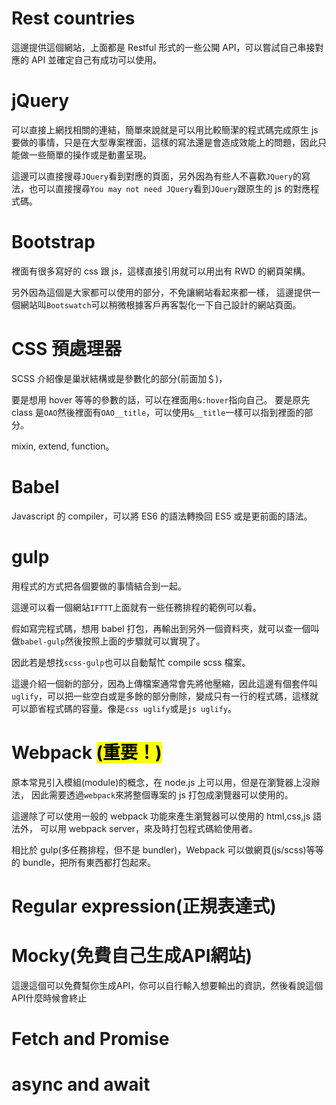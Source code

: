 # Rest countries

這邊提供這個網站，上面都是 Restful 形式的一些公開 API，可以嘗試自己串接對應的 API 並確定自己有成功可以使用。

# jQuery

可以直接上網找相關的連結，簡單來說就是可以用比較簡潔的程式碼完成原生 js 要做的事情，只是在大型專案裡面，這樣的寫法還是會造成效能上的問題，因此只能做一些簡單的操作或是動畫呈現。

這邊可以直接搜尋`JQuery`看到對應的頁面，另外因為有些人不喜歡`JQuery`的寫法，也可以直接搜尋`You may not need JQuery`看到`JQuery`跟原生的 js 的對應程式碼。

# Bootstrap

裡面有很多寫好的 css 跟 js，這樣直接引用就可以用出有 RWD 的網頁架構。

另外因為這個是大家都可以使用的部分，不免讓網站看起來都一樣，
這邊提供一個網站叫`Bootswatch`可以稍微根據客戶再客製化一下自己設計的網站頁面。

# CSS 預處理器

SCSS 介紹像是巢狀結構或是參數化的部分(前面加＄)，

要是想用 hover 等等的參數的話，可以在裡面用`&:hover`指向自己。
要是原先 class 是`OAO`然後裡面有`OAO__title`，可以使用`&__title`一樣可以指到裡面的部分。

mixin, extend, function。

# Babel

Javascript 的 compiler，可以將 ES6 的語法轉換回 ES5 或是更前面的語法。

# gulp

用程式的方式把各個要做的事情結合到一起。

這邊可以看一個網站`IFTTT`上面就有一些任務排程的範例可以看。

假如寫完程式碼，想用 babel 打包，再輸出到另外一個資料夾，就可以查一個叫做`babel-gulp`然後按照上面的步驟就可以實現了。

因此若是想找`scss-gulp`也可以自動幫忙 compile scss 檔案。

這邊介紹一個新的部分，因為上傳檔案通常會先將他壓縮，因此這邊有個套件叫`uglify`，可以把一些空白或是多餘的部分刪除，變成只有一行的程式碼，這樣就可以節省程式碼的容量。像是`css uglify`或是`js uglify`。

# Webpack <mark>(重要！)</mark>

原本常見引入模組(module)的概念，在 node.js 上可以用，但是在瀏覽器上沒辦法，
因此需要透過`webpack`來將整個專案的 js 打包成瀏覽器可以使用的。

這邊除了可以使用一般的 webpack 功能來產生瀏覽器可以使用的 html,css,js 語法外，
可以用 webpack server，來及時打包程式碼給使用者。

相比於 gulp(多任務排程，但不是 bundler)，Webpack 可以做網頁(js/scss)等等的 bundle，把所有東西都打包起來。

# Regular expression(正規表達式)

# Mocky(免費自己生成API網站)

這邊這個可以免費幫你生成API，你可以自行輸入想要輸出的資訊，然後看說這個API什麼時候會終止

# Fetch and Promise

# async and await

